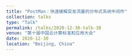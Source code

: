 ```yaml
---
title: "PostMan：快速缓解突发流量的分布式系统中间件"
collection: talks
type: "Talk"
permalink: /talks/2020-12-30-talk-38
venue: "第十届中国云计算标准和应用大会"
date: 2020-12-30
location: "Beijing, China"
---
```

